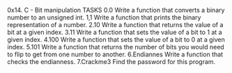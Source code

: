 0x14. C - Bit manipulation
TASKS
0.0
Write a function that converts a binary number to an unsigned int.
1,1
Write a function that prints the binary representation of a number.
2.10
Write a function that returns the value of a bit at a given index.
3.11
Write a function that sets the value of a bit to 1 at a given index.
4.100
Write a function that sets the value of a bit to 0 at a given index.
5.101
Write a function that returns the number of bits you would need to flip to get from one number to another.
6.Endiannes
Write a function that checks the endianness.
7.Crackme3
Find the password for this program.
